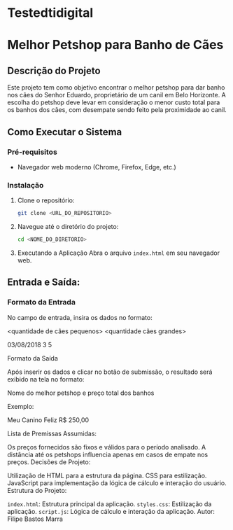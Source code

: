 # Testedtidigital
# Melhor Petshop para Banho de Cães

## Descrição do Projeto
Este projeto tem como objetivo encontrar o melhor petshop para dar banho nos cães do Senhor Eduardo, proprietário de um canil em Belo Horizonte. A escolha do petshop deve levar em consideração o menor custo total para os banhos dos cães, com desempate sendo feito pela proximidade ao canil.

## Como Executar o Sistema

### Pré-requisitos
- Navegador web moderno (Chrome, Firefox, Edge, etc.)

### Instalação

1. Clone o repositório:
   ```bash
   git clone <URL_DO_REPOSITORIO>

2. Navegue até o diretório do projeto:
   ```bash
   cd <NOME_DO_DIRETORIO>
   
1. Executando a Aplicação
Abra o arquivo `index.html` em seu navegador web.

## Entrada e Saída:

### Formato da Entrada
No campo de entrada, insira os dados no formato:


<data> <quantidade de cães pequenos> <quantidade cães grandes>

03/08/2018 3 5


Formato da Saída

Após inserir os dados e clicar no botão de submissão, o resultado será exibido na tela no formato:


Nome do melhor petshop e preço total dos banhos


Exemplo:


Meu Canino Feliz R$ 250,00


Lista de Premissas Assumidas:

Os preços fornecidos são fixos e válidos para o período analisado.
A distância até os petshops influencia apenas em casos de empate nos preços.
Decisões de Projeto:

Utilização de HTML para a estrutura da página.
CSS para estilização.
JavaScript para implementação da lógica de cálculo e interação do usuário.
Estrutura do Projeto:

`index.html`: Estrutura principal da aplicação.
`styles.css`: Estilização da aplicação.
`script.js`: Lógica de cálculo e interação da aplicação.
Autor:
Filipe Bastos Marra 
```
```
